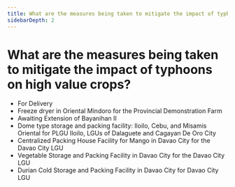 ```yaml
---
title: What are the measures being taken to mitigate the impact of typhoons on high value crops?
sidebarDepth: 2
---
```


# What are the measures being taken to mitigate the impact of typhoons on high value crops?


 - For Delivery
 - Freeze dryer in Oriental Mindoro for the Provincial Demonstration Farm
 - Awaiting Extension of Bayanihan II
 - Dome type storage and packing facility: Iloilo, Cebu, and Misamis Oriental for PLGU Iloilo, LGUs of Dalaguete and Cagayan De Oro City
 - Centralized Packing House Facility for Mango in Davao City for the Davao City LGU
 - Vegetable Storage and Packing Facility in Davao City for the Davao City LGU
 - Durian Cold Storage and Packing Facility in Davao City for Davao City LGU
